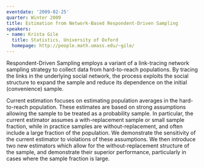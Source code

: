 ```yaml
---
eventdate: '2009-02-25'
quarter: Winter 2009
title: Estimation from Network-Based Respondent-Driven Sampling
speakers:
- name: Krista Gile
  title: Statistics, University of Oxford
  homepage: http://people.math.umass.edu/~gile/
---
```

Respondent-Driven Sampling employs a variant of a link-tracing network sampling strategy to collect data from hard-to-reach populations. By tracing the links in the underlying social network, the process exploits the social structure to expand the sample and reduce its dependence on the initial (convenience) sample. 

Current estimation focuses on estimating population averages in the hard-to-reach population. These estimates are based on strong assumptions allowing the sample to be treated as a probability sample. In particular, the current estimator assumes a with-replacement sample or small sample fraction, while in practice samples are without-replacement, and often include a large fraction of the population. We demonstrate the sensitivity of the current estimator to violations of these assumptions. We then introduce two new estimators which allow for the without-replacement structure of the sample, and demonstrate their superior performance, particularly in cases where the sample fraction is large.